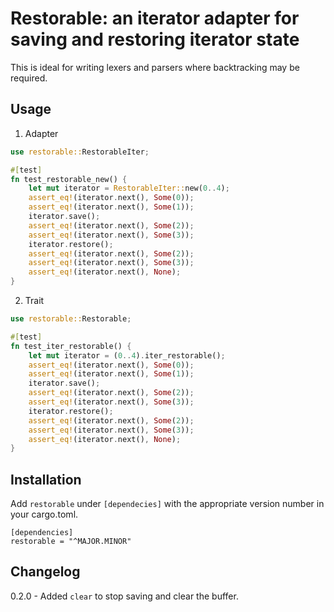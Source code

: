 # Restorable: an iterator adapter for saving and restoring iterator state

This is ideal for writing lexers and parsers where backtracking may be required.

## Usage

1. Adapter

```rs
use restorable::RestorableIter;

#[test]
fn test_restorable_new() {
    let mut iterator = RestorableIter::new(0..4);
    assert_eq!(iterator.next(), Some(0));
    assert_eq!(iterator.next(), Some(1));
    iterator.save();
    assert_eq!(iterator.next(), Some(2));
    assert_eq!(iterator.next(), Some(3));
    iterator.restore();
    assert_eq!(iterator.next(), Some(2));
    assert_eq!(iterator.next(), Some(3));
    assert_eq!(iterator.next(), None);
}
```

2. Trait

```rs
use restorable::Restorable;

#[test]
fn test_iter_restorable() {
    let mut iterator = (0..4).iter_restorable();
    assert_eq!(iterator.next(), Some(0));
    assert_eq!(iterator.next(), Some(1));
    iterator.save();
    assert_eq!(iterator.next(), Some(2));
    assert_eq!(iterator.next(), Some(3));
    iterator.restore();
    assert_eq!(iterator.next(), Some(2));
    assert_eq!(iterator.next(), Some(3));
    assert_eq!(iterator.next(), None);
}
```

## Installation

Add `restorable` under `[dependecies]` with the appropriate version number in your cargo.toml.

```
[dependencies]
restorable = "^MAJOR.MINOR"
```

## Changelog

0.2.0 - Added `clear` to stop saving and clear the buffer.
